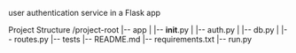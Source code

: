 user authentication service in a Flask app

Project Structure
/project-root
|-- app
|   |-- __init__.py
|   |-- auth.py
|   |-- db.py
|   |-- routes.py
|-- tests
|-- README.md
|-- requirements.txt
|-- run.py
